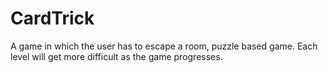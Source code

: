 # CardTrick
A game in which the user has to escape a room, puzzle based game. Each level will get more difficult as the game progresses.
